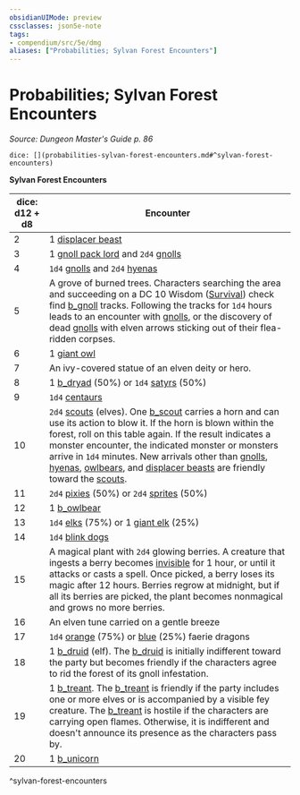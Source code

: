 ```yaml
---
obsidianUIMode: preview
cssclasses: json5e-note
tags:
- compendium/src/5e/dmg
aliases: ["Probabilities; Sylvan Forest Encounters"]
---
```

# Probabilities; Sylvan Forest Encounters
*Source: Dungeon Master's Guide p. 86* 

`dice: [](probabilities-sylvan-forest-encounters.md#^sylvan-forest-encounters)`

**Sylvan Forest Encounters**

| dice: d12 + d8 | Encounter |
|----------------|-----------|
| 2 | 1 [displacer beast](b_displacer-beast.md) |
| 3 | 1 [gnoll pack lord](b_gnoll-pack-lord.md) and `2d4` [gnolls](b_gnoll.md) |
| 4 | `1d4` [gnolls](b_gnoll.md) and `2d4` [hyenas](b_hyena.md) |
| 5 | A grove of burned trees. Characters searching the area and succeeding on a DC 10 Wisdom ([Survival](_skills.md#Survival)) check find [b_gnoll](b_gnoll.md) tracks. Following the tracks for `1d4` hours leads to an encounter with [gnolls](b_gnoll.md), or the discovery of dead [gnolls](b_gnoll.md) with elven arrows sticking out of their flea-ridden corpses. |
| 6 | 1 [giant owl](b_giant-owl.md) |
| 7 | An ivy-covered statue of an elven deity or hero. |
| 8 | 1 [b_dryad](b_dryad.md) (50%) or `1d4` [satyrs](b_satyr.md) (50%) |
| 9 | `1d4` [centaurs](b_centaur.md) |
| 10 | `2d4` [scouts](b_scout.md) (elves). One [b_scout](b_scout.md) carries a horn and can use its action to blow it. If the horn is blown within the forest, roll on this table again. If the result indicates a monster encounter, the indicated monster or monsters arrive in `1d4` minutes. New arrivals other than [gnolls](b_gnoll.md), [hyenas](b_hyena.md), [owlbears](b_owlbear.md), and [displacer beasts](b_displacer-beast.md) are friendly toward the [scouts](b_scout.md). |
| 11 | `2d4` [pixies](b_pixie.md) (50%) or `2d4` [sprites](b_sprite.md) (50%) |
| 12 | 1 [b_owlbear](b_owlbear.md) |
| 13 | `1d4` [elks](b_elk.md) (75%) or 1 [giant elk](b_giant-elk.md) (25%) |
| 14 | `1d4` [blink dogs](b_blink-dog.md) |
| 15 | A magical plant with `2d4` glowing berries. A creature that ingests a berry becomes [invisible](_conditions.md#invisible) for 1 hour, or until it attacks or casts a spell. Once picked, a berry loses its magic after 12 hours. Berries regrow at midnight, but if all its berries are picked, the plant becomes nonmagical and grows no more berries. |
| 16 | An elven tune carried on a gentle breeze |
| 17 | `1d4` [orange](b_faerie-dragon-orange.md) (75%) or [blue](b_faerie-dragon-blue.md) (25%) faerie dragons |
| 18 | 1 [b_druid](b_druid.md) (elf). The [b_druid](b_druid.md) is initially indifferent toward the party but becomes friendly if the characters agree to rid the forest of its gnoll infestation. |
| 19 | 1 [b_treant](b_treant.md). The [b_treant](b_treant.md) is friendly if the party includes one or more elves or is accompanied by a visible fey creature. The [b_treant](b_treant.md) is hostile if the characters are carrying open flames. Otherwise, it is indifferent and doesn't announce its presence as the characters pass by. |
| 20 | 1 [b_unicorn](2.%20GM%20Tools/5eTools%20Compendium%20&%20Rules/z_compendium/bestiary/celestial/b_unicorn.md) |
^sylvan-forest-encounters